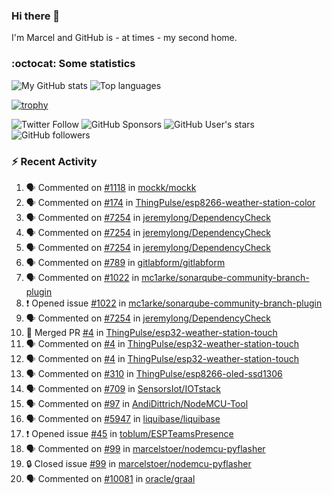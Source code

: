 ### Hi there 👋

I'm Marcel and GitHub is - at times - my second home.

<!--
**marcelstoer/marcelstoer** is a ✨ _special_ ✨ repository because its `README.md` (this file) appears on your GitHub profile.

Here are some ideas to get you started:

- 🔭 I’m currently working on ...
- 🌱 I’m currently learning ...
- 👯 I’m looking to collaborate on ...
- 🤔 I’m looking for help with ...
- 💬 Ask me about ...
- 📫 How to reach me: ...
- 😄 Pronouns: ...
- ⚡ Fun fact: ...
-->

### :octocat: Some statistics

<!-- https://github.com/anuraghazra/github-readme-stats -->

![My GitHub stats](https://github-readme-stats.vercel.app/api?username=marcelstoer&count_private=true&show_icons=true&hide_title=true)
![Top languages](https://github-readme-stats.vercel.app/api/top-langs/?username=marcelstoer&layout=compact&count_private=true&show_icons=true&hide_title=true&langs_count=10)

[![trophy](https://github-profile-trophy.vercel.app/?username=marcelstoer)](https://github.com/marcelstoer)

![Twitter Follow](https://img.shields.io/twitter/follow/frightanic?style=social)
![GitHub Sponsors](https://img.shields.io/github/sponsors/marcelstoer?style=social)
![GitHub User's stars](https://img.shields.io/github/stars/marcelstoer?style=social)
![GitHub followers](https://img.shields.io/github/followers/marcelstoer?style=social)

### :zap: Recent Activity

<!--START_SECTION:activity-->
1. 🗣 Commented on [#1118](https://github.com/mockk/mockk/issues/1118#issuecomment-2592842592) in [mockk/mockk](https://github.com/mockk/mockk)
2. 🗣 Commented on [#174](https://github.com/ThingPulse/esp8266-weather-station-color/issues/174#issuecomment-2585681637) in [ThingPulse/esp8266-weather-station-color](https://github.com/ThingPulse/esp8266-weather-station-color)
3. 🗣 Commented on [#7254](https://github.com/jeremylong/DependencyCheck/issues/7254#issuecomment-2581271857) in [jeremylong/DependencyCheck](https://github.com/jeremylong/DependencyCheck)
4. 🗣 Commented on [#7254](https://github.com/jeremylong/DependencyCheck/issues/7254#issuecomment-2579603339) in [jeremylong/DependencyCheck](https://github.com/jeremylong/DependencyCheck)
5. 🗣 Commented on [#7254](https://github.com/jeremylong/DependencyCheck/issues/7254#issuecomment-2579355049) in [jeremylong/DependencyCheck](https://github.com/jeremylong/DependencyCheck)
6. 🗣 Commented on [#789](https://github.com/gitlabform/gitlabform/pull/789#issuecomment-2577377101) in [gitlabform/gitlabform](https://github.com/gitlabform/gitlabform)
7. 🗣 Commented on [#1022](https://github.com/mc1arke/sonarqube-community-branch-plugin/issues/1022#issuecomment-2573947281) in [mc1arke/sonarqube-community-branch-plugin](https://github.com/mc1arke/sonarqube-community-branch-plugin)
8. ❗ Opened issue [#1022](https://github.com/mc1arke/sonarqube-community-branch-plugin/issues/1022) in [mc1arke/sonarqube-community-branch-plugin](https://github.com/mc1arke/sonarqube-community-branch-plugin)
9. 🗣 Commented on [#7254](https://github.com/jeremylong/DependencyCheck/issues/7254#issuecomment-2573899469) in [jeremylong/DependencyCheck](https://github.com/jeremylong/DependencyCheck)
10. 🎉 Merged PR [#4](https://github.com/ThingPulse/esp32-weather-station-touch/pull/4) in [ThingPulse/esp32-weather-station-touch](https://github.com/ThingPulse/esp32-weather-station-touch)
11. 🗣 Commented on [#4](https://github.com/ThingPulse/esp32-weather-station-touch/pull/4#issuecomment-2571661507) in [ThingPulse/esp32-weather-station-touch](https://github.com/ThingPulse/esp32-weather-station-touch)
12. 🗣 Commented on [#4](https://github.com/ThingPulse/esp32-weather-station-touch/pull/4#issuecomment-2571263720) in [ThingPulse/esp32-weather-station-touch](https://github.com/ThingPulse/esp32-weather-station-touch)
13. 🗣 Commented on [#310](https://github.com/ThingPulse/esp8266-oled-ssd1306/pull/310#issuecomment-2569482650) in [ThingPulse/esp8266-oled-ssd1306](https://github.com/ThingPulse/esp8266-oled-ssd1306)
14. 🗣 Commented on [#709](https://github.com/SensorsIot/IOTstack/issues/709#issuecomment-2559079613) in [SensorsIot/IOTstack](https://github.com/SensorsIot/IOTstack)
15. 🗣 Commented on [#97](https://github.com/AndiDittrich/NodeMCU-Tool/issues/97#issuecomment-2558429650) in [AndiDittrich/NodeMCU-Tool](https://github.com/AndiDittrich/NodeMCU-Tool)
16. 🗣 Commented on [#5947](https://github.com/liquibase/liquibase/issues/5947#issuecomment-2550479107) in [liquibase/liquibase](https://github.com/liquibase/liquibase)
17. ❗ Opened issue [#45](https://github.com/toblum/ESPTeamsPresence/issues/45) in [toblum/ESPTeamsPresence](https://github.com/toblum/ESPTeamsPresence)
18. 🗣 Commented on [#99](https://github.com/marcelstoer/nodemcu-pyflasher/issues/99#issuecomment-2544754217) in [marcelstoer/nodemcu-pyflasher](https://github.com/marcelstoer/nodemcu-pyflasher)
19. 🔒 Closed issue [#99](https://github.com/marcelstoer/nodemcu-pyflasher/issues/99) in [marcelstoer/nodemcu-pyflasher](https://github.com/marcelstoer/nodemcu-pyflasher)
20. 🗣 Commented on [#10081](https://github.com/oracle/graal/issues/10081#issuecomment-2540077458) in [oracle/graal](https://github.com/oracle/graal)
<!--END_SECTION:activity-->

